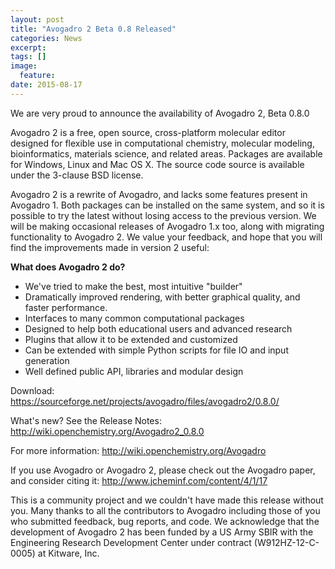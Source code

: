 ```yaml
---
layout: post
title: "Avogadro 2 Beta 0.8 Released"
categories: News
excerpt:
tags: []
image:
  feature:
date: 2015-08-17
---
```


We are very proud to announce the availability of Avogadro 2, Beta 0.8.0

Avogadro 2 is a free, open source, cross-platform molecular editor
designed for flexible use in computational chemistry, molecular
modeling, bioinformatics, materials science, and related
areas. Packages are available for Windows, Linux and Mac OS X. The
source code source is available under the 3-clause BSD license.

Avogadro 2 is a rewrite of Avogadro, and lacks some features present in Avogadro 1. Both packages can be installed on the same system, and so it is possible to try the latest without losing access to the previous version. We will be making occasional releases of Avogadro 1.x too, along with migrating functionality to Avogadro 2. We value your feedback, and hope that you will find the improvements made in version 2 useful:

**What does Avogadro 2 do?**

* We've tried to make the best, most intuitive "builder"
* Dramatically improved rendering, with better graphical quality, and
  faster performance.
* Interfaces to many common computational packages
* Designed to help both educational users and advanced research
* Plugins that allow it to be extended and customized
* Can be extended with simple Python scripts for file IO and input generation
* Well defined public API, libraries and modular design


Download: <https://sourceforge.net/projects/avogadro/files/avogadro2/0.8.0/>

What's new? See the Release Notes: <http://wiki.openchemistry.org/Avogadro2_0.8.0>

For more information: <http://wiki.openchemistry.org/Avogadro>

If you use Avogadro or Avogadro 2, please check out the Avogadro
paper, and consider citing it: <http://www.jcheminf.com/content/4/1/17>

This is a community project and we couldn't have made this release
without you. Many thanks to all the contributors to Avogadro including
those of you who submitted feedback, bug reports, and code. We
acknowledge that the development of Avogadro 2 has been funded by a US
Army SBIR with the Engineering Research Development Center under
contract (W912HZ-12-C-0005) at Kitware, Inc.
